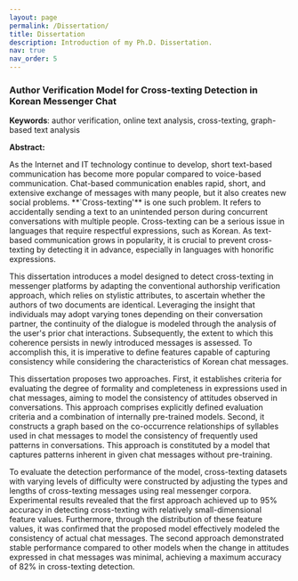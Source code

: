 ```yaml
---
layout: page
permalink: /Dissertation/
title: Dissertation
description: Introduction of my Ph.D. Dissertation.
nav: true
nav_order: 5
---
```


<h3> Author Verification Model for Cross-texting Detection in Korean Messenger Chat </h3>
<p><b>Keywords</b>: author verification, online text analysis, cross-texting, graph-based text analysis </p>

<p><b>Abstract:</b></p>
   As the Internet and IT technology continue to develop, short text-based communication has become more popular compared to voice-based communication. 
   Chat-based communication enables rapid, short, and extensive exchange of messages with many people, but it also creates new social problems. 
   **`Cross-texting'** is one such problem. 
   It refers to accidentally sending a text to an unintended person during concurrent conversations with multiple people. 
   Cross-texting can be a serious issue in languages that require respectful expressions, such as Korean.
   As text-based communication grows in popularity, it is crucial to prevent cross-texting by detecting it in advance, especially in languages with honorific expressions.

   This dissertation introduces a model designed to detect cross-texting in messenger platforms by adapting the conventional authorship verification approach, which relies on stylistic attributes, to ascertain whether the authors of two documents are identical.
   Leveraging the insight that individuals may adopt varying tones depending on their conversation partner, the continuity of the dialogue is modeled through the analysis of the user's prior chat interactions. 
   Subsequently, the extent to which this coherence persists in newly introduced messages is assessed.
   To accomplish this, it is imperative to define features capable of capturing consistency while considering the characteristics of Korean chat messages.

   This dissertation proposes two approaches.
   First, it establishes criteria for evaluating the degree of formality and completeness in expressions used in chat messages, aiming to model the consistency of attitudes observed in conversations.
   This approach comprises explicitly defined evaluation criteria and a combination of internally pre-trained models.
   Second, it constructs a graph based on the co-occurrence relationships of syllables used in chat messages to model the consistency of frequently used patterns in conversations. 
   This approach is constituted by a model that captures patterns inherent in given chat messages without pre-training.
    
   To evaluate the detection performance of the model, cross-texting datasets with varying levels of difficulty were constructed by adjusting the types and lengths of cross-texting messages using real messenger corpora.
   Experimental results revealed that the first approach achieved up to 95\% accuracy in detecting cross-texting with relatively small-dimensional feature values. 
   Furthermore, through the distribution of these feature values, it was confirmed that the proposed model effectively modeled the consistency of actual chat messages.
   The second approach demonstrated stable performance compared to other models when the change in attitudes expressed in chat messages was minimal, achieving a maximum accuracy of 82\% in cross-texting detection.
